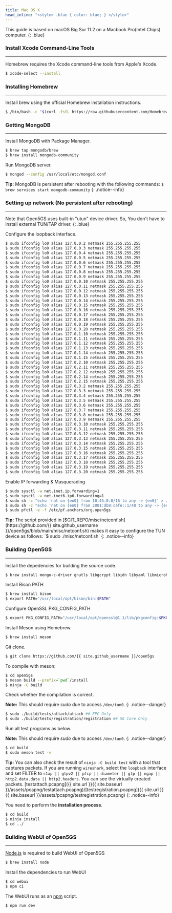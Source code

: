 ```yaml
---
title: Mac OS X
head_inline: "<style> .blue { color: blue; } </style>"
---
```


This guide is based on macOS Big Sur 11.2 on a Macbook Pro(Intel Chips) computer.
{: .blue}

### Install Xcode Command-Line Tools
---

Homebrew requires the Xcode command-line tools from Apple's Xcode.
```bash
$ xcode-select --install
```

### Installing Homebrew
---

Install brew using the official Homebrew installation instructions.
```bash
$ /bin/bash -c "$(curl -fsSL https://raw.githubusercontent.com/Homebrew/install/HEAD/install.sh)"
```

### Getting MongoDB
---

Install MongoDB with Package Manager.
```bash
$ brew tap mongodb/brew
$ brew install mongodb-community
```

Run MongoDB server.
```bash
$ mongod --config /usr/local/etc/mongod.conf
```

**Tip:** MongoDB is persistent after rebooting with the following commands:
`$ brew services start mongodb-community`
{: .notice--info}


### Setting up network (No persistent after rebooting)
---

Note that Open5GS uses built-in "utun" device driver. So, You don't have to install external TUN/TAP driver.
{: .blue}

Configure the loopback interface.
```bash
$ sudo ifconfig lo0 alias 127.0.0.2 netmask 255.255.255.255
$ sudo ifconfig lo0 alias 127.0.0.3 netmask 255.255.255.255
$ sudo ifconfig lo0 alias 127.0.0.4 netmask 255.255.255.255
$ sudo ifconfig lo0 alias 127.0.0.5 netmask 255.255.255.255
$ sudo ifconfig lo0 alias 127.0.0.6 netmask 255.255.255.255
$ sudo ifconfig lo0 alias 127.0.0.7 netmask 255.255.255.255
$ sudo ifconfig lo0 alias 127.0.0.8 netmask 255.255.255.255
$ sudo ifconfig lo0 alias 127.0.0.9 netmask 255.255.255.255
$ sudo ifconfig lo0 alias 127.0.0.10 netmask 255.255.255.255
$ sudo ifconfig lo0 alias 127.0.0.11 netmask 255.255.255.255
$ sudo ifconfig lo0 alias 127.0.0.12 netmask 255.255.255.255
$ sudo ifconfig lo0 alias 127.0.0.13 netmask 255.255.255.255
$ sudo ifconfig lo0 alias 127.0.0.14 netmask 255.255.255.255
$ sudo ifconfig lo0 alias 127.0.0.15 netmask 255.255.255.255
$ sudo ifconfig lo0 alias 127.0.0.16 netmask 255.255.255.255
$ sudo ifconfig lo0 alias 127.0.0.17 netmask 255.255.255.255
$ sudo ifconfig lo0 alias 127.0.0.18 netmask 255.255.255.255
$ sudo ifconfig lo0 alias 127.0.0.19 netmask 255.255.255.255
$ sudo ifconfig lo0 alias 127.0.0.20 netmask 255.255.255.255
$ sudo ifconfig lo0 alias 127.0.1.10 netmask 255.255.255.255
$ sudo ifconfig lo0 alias 127.0.1.11 netmask 255.255.255.255
$ sudo ifconfig lo0 alias 127.0.1.12 netmask 255.255.255.255
$ sudo ifconfig lo0 alias 127.0.1.13 netmask 255.255.255.255
$ sudo ifconfig lo0 alias 127.0.1.14 netmask 255.255.255.255
$ sudo ifconfig lo0 alias 127.0.1.15 netmask 255.255.255.255
$ sudo ifconfig lo0 alias 127.0.2.10 netmask 255.255.255.255
$ sudo ifconfig lo0 alias 127.0.2.11 netmask 255.255.255.255
$ sudo ifconfig lo0 alias 127.0.2.12 netmask 255.255.255.255
$ sudo ifconfig lo0 alias 127.0.2.14 netmask 255.255.255.255
$ sudo ifconfig lo0 alias 127.0.2.15 netmask 255.255.255.255
$ sudo ifconfig lo0 alias 127.0.3.2 netmask 255.255.255.255
$ sudo ifconfig lo0 alias 127.0.3.3 netmask 255.255.255.255
$ sudo ifconfig lo0 alias 127.0.3.4 netmask 255.255.255.255
$ sudo ifconfig lo0 alias 127.0.3.5 netmask 255.255.255.255
$ sudo ifconfig lo0 alias 127.0.3.6 netmask 255.255.255.255
$ sudo ifconfig lo0 alias 127.0.3.7 netmask 255.255.255.255
$ sudo ifconfig lo0 alias 127.0.3.8 netmask 255.255.255.255
$ sudo ifconfig lo0 alias 127.0.3.9 netmask 255.255.255.255
$ sudo ifconfig lo0 alias 127.0.3.10 netmask 255.255.255.255
$ sudo ifconfig lo0 alias 127.0.3.11 netmask 255.255.255.255
$ sudo ifconfig lo0 alias 127.0.3.12 netmask 255.255.255.255
$ sudo ifconfig lo0 alias 127.0.3.13 netmask 255.255.255.255
$ sudo ifconfig lo0 alias 127.0.3.14 netmask 255.255.255.255
$ sudo ifconfig lo0 alias 127.0.3.15 netmask 255.255.255.255
$ sudo ifconfig lo0 alias 127.0.3.16 netmask 255.255.255.255
$ sudo ifconfig lo0 alias 127.0.3.17 netmask 255.255.255.255
$ sudo ifconfig lo0 alias 127.0.3.18 netmask 255.255.255.255
$ sudo ifconfig lo0 alias 127.0.3.19 netmask 255.255.255.255
$ sudo ifconfig lo0 alias 127.0.3.20 netmask 255.255.255.255
```

Enable IP forwarding & Masquerading
```bash
$ sudo sysctl -w net.inet.ip.forwarding=1
$ sudo sysctl -w net.inet6.ip6.forwarding=1
$ sudo sh -c "echo 'nat on {en0} from 10.45.0.0/16 to any -> {en0}' > /etc/pf.anchors/org.open5gs"
$ sudo sh -c "echo 'nat on {en0} from 2001:db8:cafe::1/48 to any -> {en0}' > /etc/pf.anchors/org.open5gs"
$ sudo pfctl -e -f /etc/pf.anchors/org.open5gs
```

**Tip:** The script provided in [$GIT_REPO/misc/netconf.sh](https://github.com/{{ site.github_username }}/open5gs/blob/main/misc/netconf.sh) makes it easy to configure the TUN device as follows:
`$ sudo ./misc/netconf.sh`
{: .notice--info}

### Building Open5GS
---

Install the depedencies for building the source code.
```bash
$ brew install mongo-c-driver gnutls libgcrypt libidn libyaml libmicrohttpd nghttp2 pkg-config libusrsctp libtins talloc cmake
```

Install Bison PATH
```bash
$ brew install bison
$ export PATH="/usr/local/opt/bison/bin:$PATH"
```

Configure OpenSSL PKG_CONFIG_PATH
```bash
$ export PKG_CONFIG_PATH="/usr/local/opt/openssl@1.1/lib/pkgconfig:$PKG_CONFIG_PATH"
```

Install Meson using Homebrew.
```bash
$ brew install meson
```

Git clone.

```bash
$ git clone https://github.com/{{ site.github_username }}/open5gs
```

To compile with meson:

```bash
$ cd open5gs
$ meson build --prefix=`pwd`/install
$ ninja -C build
```

Check whether the compilation is correct.

**Note:** This should require *sudo* due to access `/dev/tun0`.
{: .notice--danger}

```bash
$ sudo ./build/tests/attach/attach ## EPC Only
$ sudo ./build/tests/registration/registration ## 5G Core Only
```

Run all test programs as below.

**Note:** This should require *sudo* due to access `/dev/tun0`.
{: .notice--danger}

```bash
$ cd build
$ sudo meson test -v
```

**Tip:** You can also check the result of `ninja -C build test` with a tool that captures packets. If you are running `wireshark`, select the `loopback` interface and set FILTER to `s1ap || gtpv2 || pfcp || diameter || gtp || ngap || http2.data.data || http2.headers`.  You can see the virtually created packets. [testattach.pcapng]({{ site.url }}{{ site.baseurl }}/assets/pcapng/testattach.pcapng)/[testregistration.pcapng]({{ site.url }}{{ site.baseurl }}/assets/pcapng/testregistration.pcapng)
{: .notice--info}

You need to perform the **installation process**.
```bash
$ cd build
$ ninja install
$ cd ../
```


### Building WebUI of Open5GS
---

[Node.js](https://nodejs.org/) is required to build WebUI of Open5GS

```bash
$ brew install node
```

Install the dependencies to run WebUI

```bash
$ cd webui
$ npm ci
```

The WebUI runs as an [npm](https://www.npmjs.com/) script.

```bash
$ npm run dev
```
